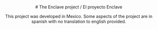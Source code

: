 <p align="center">
# The Enclave project / El proyecto Enclave
</p>

<p align="center">
    This project was developed in Mexico.
    Some aspects of the project are in spanish with no translation to english provided.
</p>
